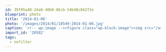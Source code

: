 ```yaml
---
id: 39f05a48-2da0-40b0-86cb-54b48c042f2e
blueprint: photo
title: '2014-01-06'
photo: '/images/2014/01/18549-2014-01-06.jpg'
caption: '<!-- wp:image --><figure class="wp-block-image"><img src="/assets/images/2014/01/18549-2014-01-06.jpg" /></figure><!-- /wp:image --><!-- wp:paragraph --><p>Another great Okanagan sunset #nofilter</p><!-- /wp:paragraph -->'
import_id: '20582'
tags:
  - nofilter
---
```

